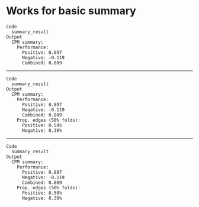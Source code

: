 # Works for basic summary

    Code
      summary_result
    Output
      CPM summary:
        Performance: 
          Positive: 0.897
          Negative: -0.119
          Combined: 0.809

---

    Code
      summary_result
    Output
      CPM summary:
        Performance: 
          Positive: 0.897
          Negative: -0.119
          Combined: 0.809
        Prop. edges (50% folds):
          Positive: 0.50%
          Negative: 0.30%

---

    Code
      summary_result
    Output
      CPM summary:
        Performance: 
          Positive: 0.897
          Negative: -0.119
          Combined: 0.809
        Prop. edges (50% folds):
          Positive: 0.50%
          Negative: 0.30%

